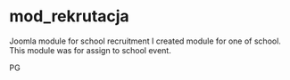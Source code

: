 # mod_rekrutacja
Joomla module for school recruitment 
I created module for one of school. This module was for assign to school event. 

PG
